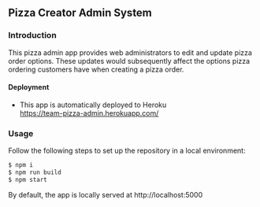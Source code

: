 ## Pizza Creator Admin System

### Introduction

This pizza admin app provides web administrators to edit and update pizza order options. These updates would subsequently affect the options pizza ordering customers have when creating a pizza order.


#### Deployment
* This app is automatically deployed to  Heroku\
https://team-pizza-admin.herokuapp.com/


### Usage

Follow the following steps to set up the repository in a local environment:
```js
$ npm i
$ npm run build
$ npm start
```
By default, the app is locally served at http://localhost:5000